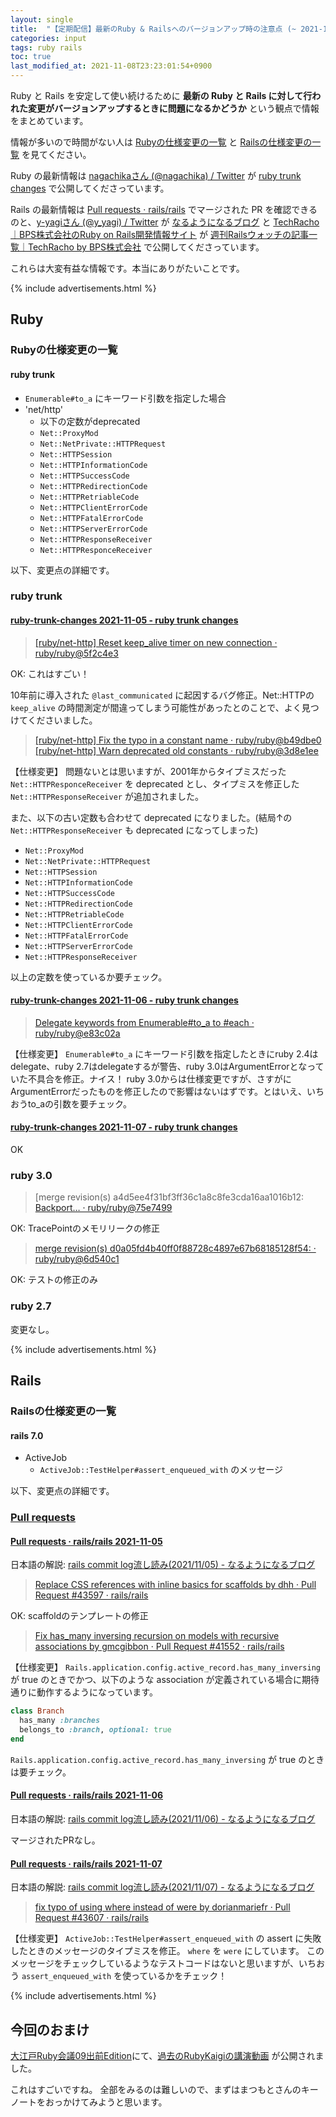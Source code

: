 ```yaml
---
layout: single
title:  "【定期配信】最新のRuby & Railsへのバージョンアップ時の注意点 (~ 2021-11-07)"
categories: input
tags: ruby rails
toc: true
last_modified_at: 2021-11-08T23:23:01:54+0900
---
```

Ruby と Rails を安定して使い続けるために **最新の Ruby と Rails に対して行われた変更がバージョンアップするときに問題になるかどうか** という観点で情報をまとめています。

情報が多いので時間がない人は [Rubyの仕様変更の一覧](#rubyの仕様変更の一覧) と [Railsの仕様変更の一覧](#railsの仕様変更の一覧) を見てください。

Ruby の最新情報は [nagachikaさん (@nagachika) / Twitter](https://twitter.com/nagachika) が [ruby trunk changes](https://ruby-trunk-changes.hatenablog.com/) で公開してくださっています。

Rails の最新情報は [Pull requests · rails/rails](https://github.com/rails/rails/pulls?q=is%3Apr+is%3Aclosed) でマージされた PR を確認できるのと、[y-yagiさん (@y_yagi) / Twitter](https://twitter.com/y_yagi) が [なるようになるブログ](https://y-yagi.hatenablog.com/) と [TechRacho｜BPS株式会社のRuby on Rails開発情報サイト](https://techracho.bpsinc.jp/) が [週刊Railsウォッチの記事一覧｜TechRacho by BPS株式会社](https://techracho.bpsinc.jp/tag/%e9%80%b1%e5%88%8arails%e3%82%a6%e3%82%a9%e3%83%83%e3%83%81) で公開してくださっています。

これらは大変有益な情報です。本当にありがたいことです。

{% include advertisements.html %}

## Ruby

### Rubyの仕様変更の一覧

#### ruby trunk

- `Enumerable#to_a` にキーワード引数を指定した場合
- 'net/http'
  - 以下の定数がdeprecated
  - `Net::ProxyMod`
  - `Net::NetPrivate::HTTPRequest`
  - `Net::HTTPSession`
  - `Net::HTTPInformationCode`
  - `Net::HTTPSuccessCode`
  - `Net::HTTPRedirectionCode`
  - `Net::HTTPRetriableCode`
  - `Net::HTTPClientErrorCode`
  - `Net::HTTPFatalErrorCode`
  - `Net::HTTPServerErrorCode`
  - `Net::HTTPResponseReceiver`
  - `Net::HTTPResponceReceiver`

以下、変更点の詳細です。

### ruby trunk

#### [ruby-trunk-changes 2021-11-05 - ruby trunk changes](https://ruby-trunk-changes.hatenablog.com/entry/ruby_trunk_changes_20211105)

> [[ruby/net-http] Reset keep_alive timer on new connection · ruby/ruby@5f2c4e3](https://github.com/ruby/ruby/commit/5f2c4e344dc2f19aab54523ae418800b08adaa61)

OK: これはすごい！

10年前に導入された `@last_communicated` に起因するバグ修正。Net::HTTPの `keep_alive` の時間測定が間違ってしまう可能性があったとのことで、よく見つけてくださいました。

> [[ruby/net-http] Fix the typo in a constant name · ruby/ruby@b49dbe0](https://github.com/ruby/ruby/commit/b49dbe025f27a5024c579d3b690833ae8943d71d)
> [[ruby/net-http] Warn deprecated old constants · ruby/ruby@3d8e1ee](https://github.com/ruby/ruby/commit/3d8e1ee40f4aa780243458ee0e527807b948c8fd)

【仕様変更】
問題ないとは思いますが、2001年からタイプミスだった `Net::HTTPResponceReceiver` を deprecated とし、タイプミスを修正した `Net::HTTPResponseReceiver` が追加されました。

また、以下の古い定数も合わせて deprecated になりました。(結局↑の `Net::HTTPResponseReceiver` も deprecated になってしまった)

- `Net::ProxyMod`
- `Net::NetPrivate::HTTPRequest`
- `Net::HTTPSession`
- `Net::HTTPInformationCode`
- `Net::HTTPSuccessCode`
- `Net::HTTPRedirectionCode`
- `Net::HTTPRetriableCode`
- `Net::HTTPClientErrorCode`
- `Net::HTTPFatalErrorCode`
- `Net::HTTPServerErrorCode`
- `Net::HTTPResponseReceiver`

以上の定数を使っているか要チェック。

#### [ruby-trunk-changes 2021-11-06 - ruby trunk changes](https://ruby-trunk-changes.hatenablog.com/entry/ruby_trunk_changes_20211106)

> [Delegate keywords from Enumerable#to_a to #each · ruby/ruby@e83c02a](https://github.com/ruby/ruby/commit/e83c02a768af61cd0890a75e90bcae1119d8bd93)

【仕様変更】
`Enumerable#to_a` にキーワード引数を指定したときにruby 2.4はdelegate、ruby 2.7はdelegateするが警告、ruby 3.0はArgumentErrorとなっていた不具合を修正。ナイス！
ruby 3.0からは仕様変更ですが、さすがにArgumentErrorだったものを修正したので影響はないはずです。とはいえ、いちおうto_aの引数を要チェック。

#### [ruby-trunk-changes 2021-11-07 - ruby trunk changes](https://ruby-trunk-changes.hatenablog.com/entry/ruby_trunk_changes_20211107)

OK

### ruby 3.0

> [merge revision(s) a4d5ee4f31bf3ff36c1a8c8fe3cda16aa1016b12: [Backport… · ruby/ruby@75e7499](https://github.com/ruby/ruby/commit/75e74993916e9abda1a74164fed5b59fc3d9b7ce)

OK: TracePointのメモリリークの修正

> [merge revision(s) d0a05fd4b40ff0f88728c4897e67b68185128f54: · ruby/ruby@6d540c1](https://github.com/ruby/ruby/commit/6d540c1b9844a5832846618b53ce35d12d64deac)

OK: テストの修正のみ

### ruby 2.7

変更なし。

{% include advertisements.html %}

## Rails

### Railsの仕様変更の一覧

#### rails 7.0

- ActiveJob
  - `ActiveJob::TestHelper#assert_enqueued_with` のメッセージ

以下、変更点の詳細です。

### [Pull requests](https://github.com/rails/rails/pulls)

#### [Pull requests · rails/rails 2021-11-05](https://github.com/rails/rails/pulls?q=is%3Apr+is%3Aclosed+merged%3A2021-11-05)

日本語の解説: [rails commit log流し読み(2021/11/05) - なるようになるブログ](https://y-yagi.hatenablog.com/entry/2021/11/06/045042)

> [Replace CSS references with inline basics for scaffolds by dhh · Pull Request #43597 · rails/rails](https://github.com/rails/rails/pull/43597)

OK: scaffoldのテンプレートの修正

> [Fix has_many inversing recursion on models with recursive associations by gmcgibbon · Pull Request #41552 · rails/rails](https://github.com/rails/rails/pull/41552)

【仕様変更】
`Rails.application.config.active_record.has_many_inversing` が true のときでかつ、以下のような association が定義されている場合に期待通りに動作するようになっています。

```ruby
class Branch
  has_many :branches
  belongs_to :branch, optional: true
end
```

`Rails.application.config.active_record.has_many_inversing` が true のときは要チェック。

#### [Pull requests · rails/rails 2021-11-06](https://github.com/rails/rails/pulls?q=is%3Apr+is%3Aclosed+merged%3A2021-11-06)

日本語の解説: [rails commit log流し読み(2021/11/06) - なるようになるブログ](https://y-yagi.hatenablog.com/entry/2021/11/07/044714)

マージされたPRなし。

#### [Pull requests · rails/rails 2021-11-07](https://github.com/rails/rails/pulls?q=is%3Apr+is%3Aclosed+merged%3A2021-11-07)

日本語の解説: [rails commit log流し読み(2021/11/07) - なるようになるブログ](https://y-yagi.hatenablog.com/entry/2021/11/08/044025)

> [fix typo of using where instead of were by dorianmariefr · Pull Request #43607 · rails/rails](https://github.com/rails/rails/pull/43607)

【仕様変更】
`ActiveJob::TestHelper#assert_enqueued_with` の assert に失敗したときのメッセージのタイプミスを修正。 `where` を `were` にしています。
このメッセージをチェックしているようなテストコードはないと思いますが、いちおう `assert_enqueued_with` を使っているかをチェック！

{% include advertisements.html %}

## 今回のおまけ

[大江戸Ruby会議09出前Edition](https://asakusarb.esa.io/posts/1057)にて、[過去のRubyKaigiの講演動画](https://www.youtube.com/channel/UCBSg5zH-VFJ42BGQFk4VH2A/playlists) が公開されました。

これはすごいですね。
全部をみるのは難しいので、まずはまつもとさんのキーノートをおっかけてみようと思います。
